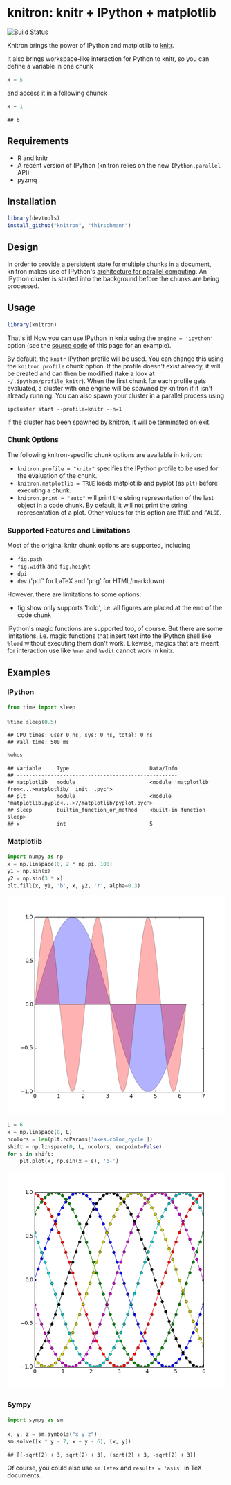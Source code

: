 # knitron: knitr + IPython + matplotlib

[![Build Status](https://travis-ci.org/fhirschmann/knitron.png?branch=master)](https://travis-ci.org/fhirschmann/knitron)


Knitron brings the power of IPython and matplotlib to [knitr](http://yihui.name/knitr/).

It also brings workspace-like interaction for Python to knitr, so you can define
a variable in one chunk


```python
x = 5
```

and access it in a following chunck


```python
x + 1
```

```
## 6
```

## Requirements

- R and knitr
- A recent version of IPython (knitron relies on the new `IPython.parallel` API)
- pyzmq

## Installation

```r
library(devtools)
install_github("knitron", "fhirschmann")
```

## Design

In order to provide a persistent state for multiple chunks in a document,
knitron makes use of IPython's [architecture for parallel computing](http://ipython.org/ipython-doc/2/parallel/parallel_intro.html). An IPython cluster is started into the background before the chunks are being processed.

## Usage

```r
library(knitron)
```

That's it! Now you can use IPython in knitr using the `engine = 'ipython'` option
(see the [source code](https://raw.githubusercontent.com/fhirschmann/knitron/master/README.Rmd)
of this page for an example).

By default, the `knitr` IPython profile will be used. You can change this using the `knitron.profile` chunk option. If the profile doesn't exist already, it will be created and can then be modified (take a look at `~/.ipython/profile_knitr`). When the first chunk for each profile gets evaluated, a cluster with one engine will be spawned by knitron if it isn't already running. You can also spawn your cluster in a parallel process using

    ipcluster start --profile=knitr --n=1

If the cluster has been spawned by knitron, it will be terminated on exit.

### Chunk Options

The following knitron-specific chunk options are available in knitron:

- `knitron.profile = "knitr"` specifies the IPython profile to be used for the evaluation
  of the chunk.
- `knitron.matplotlib = TRUE` loads matplotlib and pyplot (as `plt`) before executing a chunk.
- `knitron.print = "auto"` will print the string representation of the last object in a code
  chunk. By default, it will not print the string representation of a plot. Other values
  for this option are `TRUE` and `FALSE`.

### Supported Features and Limitations

Most of the original knitr chunk options are supported, including

- `fig.path`
- `fig.width` and `fig.height`
- `dpi`
- `dev` ('pdf' for LaTeX and 'png' for HTML/markdown)

However, there are limitations to some options:

- fig.show only supports 'hold', i.e. all figures are placed at the end of the code chunk

IPython's magic functions are supported too, of course. But there are
some limitations, i.e. magic functions that insert text into the IPython
shell like `%load` without executing them don't work. Likewise, magics
that are meant for interaction use like `%man` and `%edit` cannot work in
knitr.

## Examples

### IPython


```python
from time import sleep

%time sleep(0.5)
```

```
## CPU times: user 0 ns, sys: 0 ns, total: 0 ns
## Wall time: 500 ms
```


```python
%whos
```

```
## Variable     Type                          Data/Info
## ----------------------------------------------------
## matplotlib   module                        <module 'matplotlib' from<...>matplotlib/__init__.pyc'>
## plt          module                        <module 'matplotlib.pyplo<...>7/matplotlib/pyplot.pyc'>
## sleep        builtin_function_or_method    <built-in function sleep>
## x            int                           5
```

### Matplotlib


```python
import numpy as np
x = np.linspace(0, 2 * np.pi, 100)
y1 = np.sin(x)
y2 = np.sin(3 * x)
plt.fill(x, y1, 'b', x, y2, 'r', alpha=0.3)
```


![plot of chunk example1](figure/example1-1.png) 


```python
L = 6
x = np.linspace(0, L)
ncolors = len(plt.rcParams['axes.color_cycle'])
shift = np.linspace(0, L, ncolors, endpoint=False)
for s in shift:
    plt.plot(x, np.sin(x + s), 'o-')
```


![plot of chunk example2](figure/example2-1.png) 

### Sympy


```python
import sympy as sm

x, y, z = sm.symbols("x y z")
sm.solve([x * y - 7, x + y - 6], [x, y])
```

```
## [(-sqrt(2) + 3, sqrt(2) + 3), (sqrt(2) + 3, -sqrt(2) + 3)]
```

Of course, you could also use `sm.latex` and `results = 'asis'` in
TeX documents.
